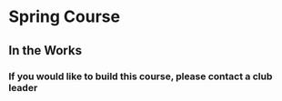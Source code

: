 # Spring Course
## In the Works
### If you would like to build this course, please contact a club leader
